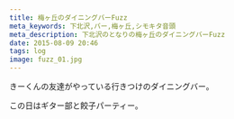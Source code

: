 ```yaml
---
title: 梅ヶ丘のダイニングバーFuzz
meta_keywords: 下北沢,バー,梅ヶ丘,シモキタ音頭
meta_description: 下北沢のとなりの梅ヶ丘のダイニングバーFuzz
date: 2015-08-09 20:46
tags: log
image: fuzz_01.jpg
---
```


きーくんの友達がやっている行きつけのダイニングバー。

この日はギター部と餃子パーティー。
